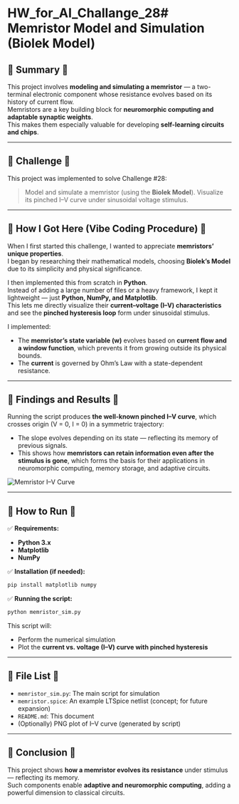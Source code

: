 # HW_for_AI_Challange_28# Memristor Model and Simulation (Biolek Model)

## 🔹 Summary 🔹

This project involves **modeling and simulating a memristor** — a two-terminal electronic component whose resistance evolves based on its history of current flow.  
Memristors are a key building block for **neuromorphic computing and adaptable synaptic weights**.  
This makes them especially valuable for developing **self-learning circuits and chips**.

---

## 🔹 Challenge 🔹

This project was implemented to solve Challenge #28:

> Model and simulate a memristor (using the **Biolek Model**).
> Visualize its pinched I–V curve under sinusoidal voltage stimulus.

---

## 🔹 How I Got Here (Vibe Coding Procedure) 🔹

When I first started this challenge, I wanted to appreciate **memristors’ unique properties**.  
I began by researching their mathematical models, choosing **Biolek’s Model** due to its simplicity and physical significance.

I then implemented this from scratch in **Python**.  
Instead of adding a large number of files or a heavy framework, I kept it lightweight — just **Python, NumPy, and Matplotlib**.  
This lets me directly visualize their **current–voltage (I–V) characteristics** and see the **pinched hysteresis loop** form under sinusoidal stimulus.

I implemented:
- The **memristor’s state variable (w)** evolves based on **current flow and a window function**, which prevents it from growing outside its physical bounds.
- The **current** is governed by Ohm’s Law with a state-dependent resistance.

---

## 🔹 Findings and Results 🔹

Running the script produces **the well-known pinched I–V curve**, which crosses origin (V = 0, I = 0) in a symmetric trajectory:

- The slope evolves depending on its state — reflecting its memory of previous signals.
- This shows how **memristors can retain information even after the stimulus is gone**, which forms the basis for their applications in neuromorphic computing, memory storage, and adaptive circuits.

![Memristor I–V Curve](https://raw.githubusercontent.com/neiltauro/HW_for_AI_Challange_28/blob/main/Figure_1.png)

---

## 🔹 How to Run 🔹

✅ **Requirements:**

- **Python 3.x**
- **Matplotlib**
- **NumPy**

✅ **Installation (if needed):**

```bash
pip install matplotlib numpy
```

✅ **Running the script:**  

```bash
python memristor_sim.py
```

This script will:
- Perform the numerical simulation
- Plot the **current vs. voltage (I–V) curve with pinched hysteresis**

---

## 🔹 File List 🔹

- `memristor_sim.py`: The main script for simulation
- `memristor.spice`: An example LTSpice netlist (concept; for future expansion)
- `README.md`: This document
- (Optionally) PNG plot of I–V curve (generated by script)

---

## 🔹 Conclusion 🔹

This project shows **how a memristor evolves its resistance** under stimulus — reflecting its memory.  
Such components enable **adaptive and neuromorphic computing**, adding a powerful dimension to classical circuits.

